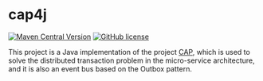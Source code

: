 # cap4j

[![Maven Central Version](https://img.shields.io/maven-central/v/io.github.netcorepal/cap4j)](https://central.sonatype.com/artifact/io.github.netcorepal/cap4j)
[![GitHub license](https://img.shields.io/badge/license-MIT-blue.svg)](https://github.com/netcorepal/cap4j/blob/main/LICENSE)

This project is a Java implementation of the project [CAP](https://github.com/dotnetcore/CAP), which is used to solve the distributed transaction problem in the micro-service architecture, and it is also an event bus based on the Outbox pattern.
